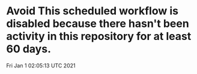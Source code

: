 # Avoid This scheduled workflow is disabled because there hasn't been activity in this repository for at least 60 days.
Fri Jan  1 02:05:13 UTC 2021
